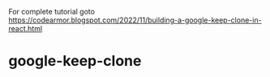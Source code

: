 For complete tutorial goto https://codearmor.blogspot.com/2022/11/building-a-google-keep-clone-in-react.html
# google-keep-clone

